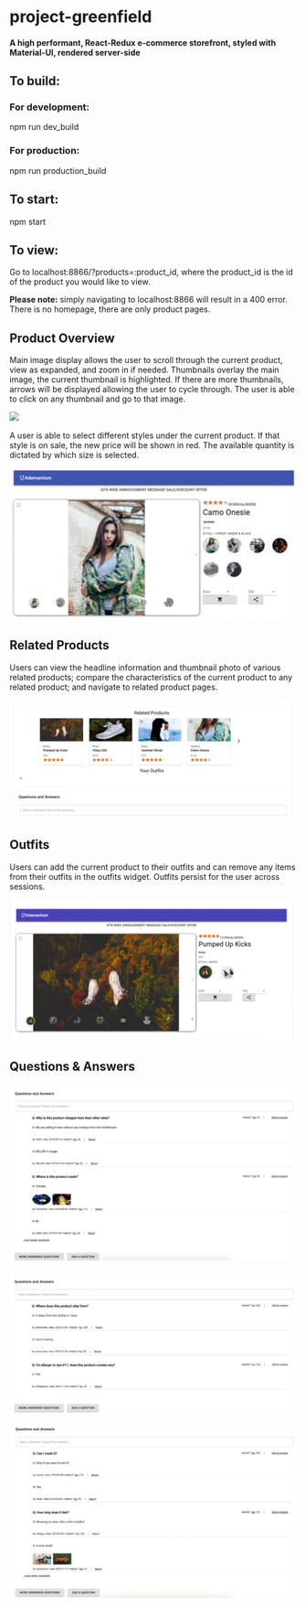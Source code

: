 # project-greenfield

#### A high performant, React-Redux e-commerce storefront, styled with Material-UI, rendered server-side

## To build:
### For development:
npm run dev_build

### For production:
npm run production_build

## To start:
npm start

## To view:
Go to localhost:8866/?products=:product_id, where the product_id is the id of the product you would like to view.

**Please note:** simply navigating to localhost:8866 will result in a 400 error. There is no homepage, there are only product pages.

## Product Overview

Main image display allows the user to scroll through the current product, view as expanded, and zoom in if needed.  Thumbnails overlay the main image, the current thumbnail is highlighted.  If there are more thumbnails, arrows will be displayed allowing the user to cycle through.  The user is able to click on any thumbnail and go to that image.

![](documentation/productoverviewZoom.gif)

A user is able to select different styles under the current product.  If that style is on sale, the new price will be shown in red.  The available quantity is dictated by which size is selected.

![](documentation/productoverviewSale.gif)

## Related Products

Users can view the headline information and thumbnail photo of various related products; compare the characteristics of the current product to any related product; and navigate to related product pages.

![](documentation/related.gif)

## Outfits

Users can add the current product to their outfits and can remove any items from their outfits in the outfits widget. Outfits persist for the user across sessions.

![](documentation/outfits.gif)

## Questions & Answers
![](documentation/qa-more.gif)
<br/>
<br/>
![](documentation/qa-search.gif)
<br/>
<br/>
![](documentation/qa-modals.gif)




